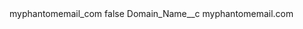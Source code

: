 <?xml version="1.0" encoding="UTF-8"?>
<CustomMetadata xmlns="http://soap.sforce.com/2006/04/metadata" xmlns:xsi="http://www.w3.org/2001/XMLSchema-instance" xmlns:xsd="http://www.w3.org/2001/XMLSchema">
    <label>myphantomemail_com</label>
    <protected>false</protected>
    <values>
        <field>Domain_Name__c</field>
        <value xsi:type="xsd:string">myphantomemail.com</value>
    </values>
</CustomMetadata>
